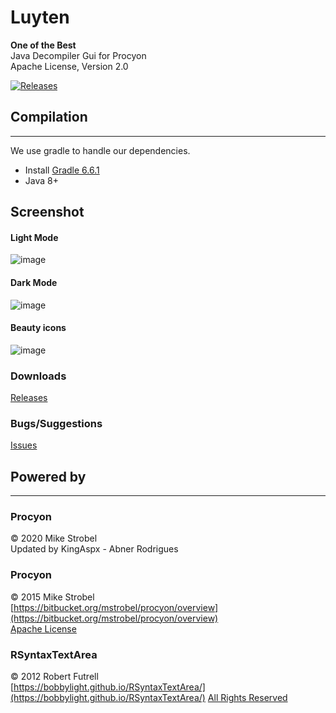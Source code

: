 Luyten
======
**One of the Best**  
Java Decompiler Gui for Procyon  
Apache License, Version 2.0

[![Releases](https://img.shields.io/github/downloads/deathmarine/luyten/total.svg)](https://github.com/deathmarine/Luyten/releases)
## Compilation
*****

We use gradle to handle our dependencies.

* Install [Gradle 6.6.1](https://maven.apache.org/download.html)
* Java 8+

## Screenshot


#### Light Mode

![image](https://user-images.githubusercontent.com/40338524/79597573-e571ce00-80b8-11ea-8e01-7d7efa053ca7.png)

#### Dark Mode

![image](https://user-images.githubusercontent.com/40338524/79598005-9a0bef80-80b9-11ea-83dd-f4e21e7ff8a5.png)


#### Beauty icons

![image](https://user-images.githubusercontent.com/40338524/79597634-00dcd900-80b9-11ea-9319-fc82fdae32d5.png)


### Downloads
[Releases](https://github.com/deathmarine/Luyten/releases/latest)  

### Bugs/Suggestions
[Issues](https://github.com/deathmarine/Luyten/issues)  


## Powered by 
*****

### Procyon
&copy; 2020 Mike Strobel  
Updated by KingAspx - Abner Rodrigues

### Procyon
&copy; 2015 Mike Strobel  
[https://bitbucket.org/mstrobel/procyon/overview](https://bitbucket.org/mstrobel/procyon/overview)  
[Apache License](https://github.com/deathmarine/Luyten/blob/master/src/distfiles/Procyon.License.txt)  


### RSyntaxTextArea
&copy; 2012 Robert Futrell  
[https://bobbylight.github.io/RSyntaxTextArea/](https://bobbylight.github.io/RSyntaxTextArea/)
[All Rights Reserved](https://github.com/deathmarine/Luyten/blob/master/src/distfiles/RSyntaxTextArea.License.txt)
